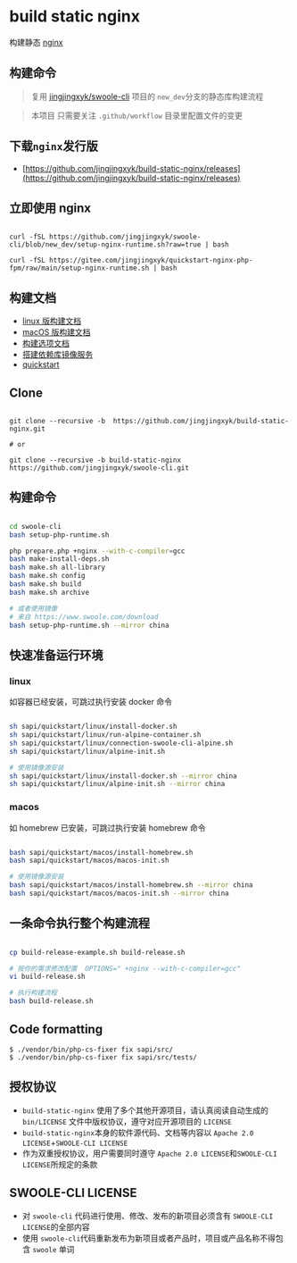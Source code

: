 # build static nginx

构建静态 [nginx](https://github.com/nginx/nginx)

## 构建命令

> 复用
> [jingjingxyk/swoole-cli](https://github.com/jingjingxyk/swoole-cli/tree/new_dev)
> 项目的 `new_dev`分支的静态库构建流程

> 本项目 只需要关注 `.github/workflow` 目录里配置文件的变更

## 下载`nginx`发行版

- [https://github.com/jingjingxyk/build-static-nginx/releases](https://github.com/jingjingxyk/build-static-nginx/releases)

## 立即使用 nginx

```shell

curl -fSL https://github.com/jingjingxyk/swoole-cli/blob/new_dev/setup-nginx-runtime.sh?raw=true | bash

curl -fSL https://gitee.com/jingjingxyk/quickstart-nginx-php-fpm/raw/main/setup-nginx-runtime.sh | bash

```

## 构建文档

- [linux 版构建文档](docs/linux.md)
- [macOS 版构建文档](docs/macOS.md)
- [构建选项文档](docs/options.md)
- [搭建依赖库镜像服务](sapi/download-box/README.md)
- [quickstart](sapi/quickstart/README.md)

## Clone

```shell

git clone --recursive -b  https://github.com/jingjingxyk/build-static-nginx.git

# or

git clone --recursive -b build-static-nginx  https://github.com/jingjingxyk/swoole-cli.git

```

## 构建命令

```bash

cd swoole-cli
bash setup-php-runtime.sh

php prepare.php +nginx --with-c-compiler=gcc
bash make-install-deps.sh
bash make.sh all-library
bash make.sh config
bash make.sh build
bash make.sh archive

# 或者使用镜像
# 来自 https://www.swoole.com/download
bash setup-php-runtime.sh --mirror china

```

## 快速准备运行环境

### linux

如容器已经安装，可跳过执行安装 docker 命令

```bash

sh sapi/quickstart/linux/install-docker.sh
sh sapi/quickstart/linux/run-alpine-container.sh
sh sapi/quickstart/linux/connection-swoole-cli-alpine.sh
sh sapi/quickstart/linux/alpine-init.sh

# 使用镜像源安装
sh sapi/quickstart/linux/install-docker.sh --mirror china
sh sapi/quickstart/linux/alpine-init.sh --mirror china

```

### macos

如 homebrew 已安装，可跳过执行安装 homebrew 命令

```bash

bash sapi/quickstart/macos/install-homebrew.sh
bash sapi/quickstart/macos/macos-init.sh

# 使用镜像源安装
bash sapi/quickstart/macos/install-homebrew.sh --mirror china
bash sapi/quickstart/macos/macos-init.sh --mirror china

```

## 一条命令执行整个构建流程

```bash

cp build-release-example.sh build-release.sh

# 按你的需求修改配置  OPTIONS=" +nginx --with-c-compiler=gcc"
vi build-release.sh

# 执行构建流程
bash build-release.sh


```

## Code formatting

```
$ ./vendor/bin/php-cs-fixer fix sapi/src/
$ ./vendor/bin/php-cs-fixer fix sapi/src/tests/
```

## 授权协议

* `build-static-nginx` 使用了多个其他开源项目，请认真阅读自动生成的 `bin/LICENSE`
  文件中版权协议，遵守对应开源项目的 `LICENSE`
* `build-static-nginx`本身的软件源代码、文档等内容以 `Apache 2.0 LICENSE`+`SWOOLE-CLI LICENSE`
* 作为双重授权协议，用户需要同时遵守 `Apache 2.0 LICENSE`和`SWOOLE-CLI LICENSE`所规定的条款

## SWOOLE-CLI LICENSE

* 对 `swoole-cli` 代码进行使用、修改、发布的新项目必须含有 `SWOOLE-CLI LICENSE`的全部内容
* 使用 `swoole-cli`代码重新发布为新项目或者产品时，项目或产品名称不得包含 `swoole` 单词
